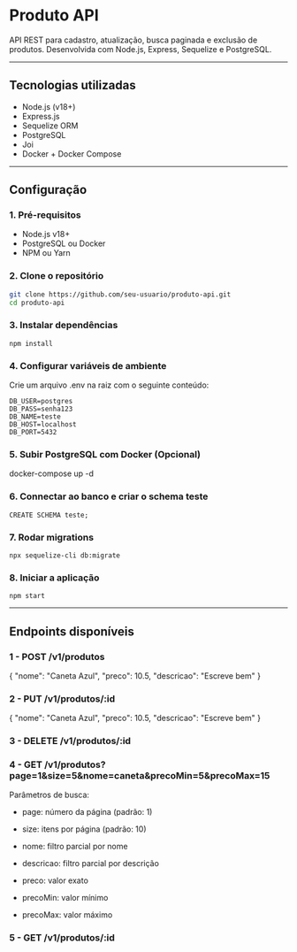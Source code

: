 # Produto API

API REST para cadastro, atualização, busca paginada e exclusão de produtos. Desenvolvida com Node.js, Express, Sequelize e PostgreSQL.

---

## Tecnologias utilizadas

- Node.js (v18+)
- Express.js
- Sequelize ORM
- PostgreSQL
- Joi
- Docker + Docker Compose

---

## Configuração

### 1. Pré-requisitos

- Node.js v18+
- PostgreSQL ou Docker
- NPM ou Yarn

### 2. Clone o repositório

```bash
git clone https://github.com/seu-usuario/produto-api.git
cd produto-api
```

### 3. Instalar dependências

```
npm install
```

### 4. Configurar variáveis de ambiente

Crie um arquivo .env na raiz com o seguinte conteúdo:

```
DB_USER=postgres
DB_PASS=senha123
DB_NAME=teste
DB_HOST=localhost
DB_PORT=5432
```

### 5. Subir PostgreSQL com Docker (Opcional)

docker-compose up -d

### 6. Connectar ao banco e criar o schema teste

```
CREATE SCHEMA teste;
```

### 7. Rodar migrations

```
npx sequelize-cli db:migrate
```

### 8. Iniciar a aplicação

```
npm start
```

---

## Endpoints disponíveis

### 1 - POST /v1/produtos

{
  "nome": "Caneta Azul",
  "preco": 10.5,
  "descricao": "Escreve bem"
}

### 2 - PUT /v1/produtos/:id

{
  "nome": "Caneta Azul",
  "preco": 10.5,
  "descricao": "Escreve bem"
}

### 3 - DELETE /v1/produtos/:id

### 4 - GET /v1/produtos?page=1&size=5&nome=caneta&precoMin=5&precoMax=15

Parâmetros de busca:
- page: número da página (padrão: 1)

- size: itens por página (padrão: 10)

- nome: filtro parcial por nome

- descricao: filtro parcial por descrição

- preco: valor exato

- precoMin: valor mínimo

- precoMax: valor máximo

### 5 - GET /v1/produtos/:id
